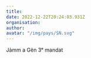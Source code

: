 ```yaml
---
title: 
date: 2022-12-22T20:24:03.931Z
organisation: 
author: 
avatar: "/img/pays/SN.svg"
---
```


Jàmm a Gën 3ᵉ mandat 